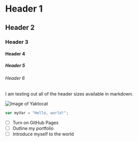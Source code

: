 # Header 1
## Header 2 
### Header 3
#### Header 4
##### Header 5
###### Header 6

I am testing out all of the header sizes available in markdown.

![Image of Yaktocat](https://octodex.github.com/images/yaktocat.png)

``` javascript
var myVar = "Hello, world!";
```

- [ ] Turn on GitHub Pages
- [ ] Outline my portfolio
- [ ] Introduce myself to the world

